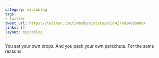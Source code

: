 ```yaml
---
category: microblog
tags:
- twitter
tweet_url: https://twitter.com/ExMember/status/83742748146008064
links: []
layout: microblog
---
```

You set your own props. And you pack your own parachute. For the same reasons.
